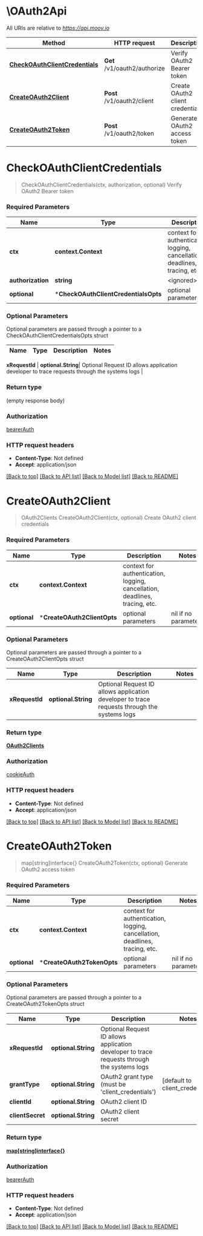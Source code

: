 # \OAuth2Api

All URIs are relative to *https://api.moov.io*

Method | HTTP request | Description
------------- | ------------- | -------------
[**CheckOAuthClientCredentials**](OAuth2Api.md#CheckOAuthClientCredentials) | **Get** /v1/oauth2/authorize | Verify OAuth2 Bearer token
[**CreateOAuth2Client**](OAuth2Api.md#CreateOAuth2Client) | **Post** /v1/oauth2/client | Create OAuth2 client credentials
[**CreateOAuth2Token**](OAuth2Api.md#CreateOAuth2Token) | **Post** /v1/oauth2/token | Generate OAuth2 access token


# **CheckOAuthClientCredentials**
> CheckOAuthClientCredentials(ctx, authorization, optional)
Verify OAuth2 Bearer token

### Required Parameters

Name | Type | Description  | Notes
------------- | ------------- | ------------- | -------------
 **ctx** | **context.Context** | context for authentication, logging, cancellation, deadlines, tracing, etc.
  **authorization** | **string**| &lt;ignored&gt; | 
 **optional** | ***CheckOAuthClientCredentialsOpts** | optional parameters | nil if no parameters

### Optional Parameters
Optional parameters are passed through a pointer to a CheckOAuthClientCredentialsOpts struct

Name | Type | Description  | Notes
------------- | ------------- | ------------- | -------------

 **xRequestId** | **optional.String**| Optional Request ID allows application developer to trace requests through the systems logs | 

### Return type

 (empty response body)

### Authorization

[bearerAuth](../README.md#bearerAuth)

### HTTP request headers

 - **Content-Type**: Not defined
 - **Accept**: application/json

[[Back to top]](#) [[Back to API list]](../README.md#documentation-for-api-endpoints) [[Back to Model list]](../README.md#documentation-for-models) [[Back to README]](../README.md)

# **CreateOAuth2Client**
> OAuth2Clients CreateOAuth2Client(ctx, optional)
Create OAuth2 client credentials

### Required Parameters

Name | Type | Description  | Notes
------------- | ------------- | ------------- | -------------
 **ctx** | **context.Context** | context for authentication, logging, cancellation, deadlines, tracing, etc.
 **optional** | ***CreateOAuth2ClientOpts** | optional parameters | nil if no parameters

### Optional Parameters
Optional parameters are passed through a pointer to a CreateOAuth2ClientOpts struct

Name | Type | Description  | Notes
------------- | ------------- | ------------- | -------------
 **xRequestId** | **optional.String**| Optional Request ID allows application developer to trace requests through the systems logs | 

### Return type

[**OAuth2Clients**](OAuth2Clients.md)

### Authorization

[cookieAuth](../README.md#cookieAuth)

### HTTP request headers

 - **Content-Type**: Not defined
 - **Accept**: application/json

[[Back to top]](#) [[Back to API list]](../README.md#documentation-for-api-endpoints) [[Back to Model list]](../README.md#documentation-for-models) [[Back to README]](../README.md)

# **CreateOAuth2Token**
> map[string]interface{} CreateOAuth2Token(ctx, optional)
Generate OAuth2 access token

### Required Parameters

Name | Type | Description  | Notes
------------- | ------------- | ------------- | -------------
 **ctx** | **context.Context** | context for authentication, logging, cancellation, deadlines, tracing, etc.
 **optional** | ***CreateOAuth2TokenOpts** | optional parameters | nil if no parameters

### Optional Parameters
Optional parameters are passed through a pointer to a CreateOAuth2TokenOpts struct

Name | Type | Description  | Notes
------------- | ------------- | ------------- | -------------
 **xRequestId** | **optional.String**| Optional Request ID allows application developer to trace requests through the systems logs | 
 **grantType** | **optional.String**| OAuth2 grant type (must be &#39;client_credentials&#39;) | [default to client_credentials]
 **clientId** | **optional.String**| OAuth2 client ID | 
 **clientSecret** | **optional.String**| OAuth2 client secret | 

### Return type

[**map[string]interface{}**](map[string]interface{}.md)

### Authorization

[bearerAuth](../README.md#bearerAuth)

### HTTP request headers

 - **Content-Type**: Not defined
 - **Accept**: application/json

[[Back to top]](#) [[Back to API list]](../README.md#documentation-for-api-endpoints) [[Back to Model list]](../README.md#documentation-for-models) [[Back to README]](../README.md)

